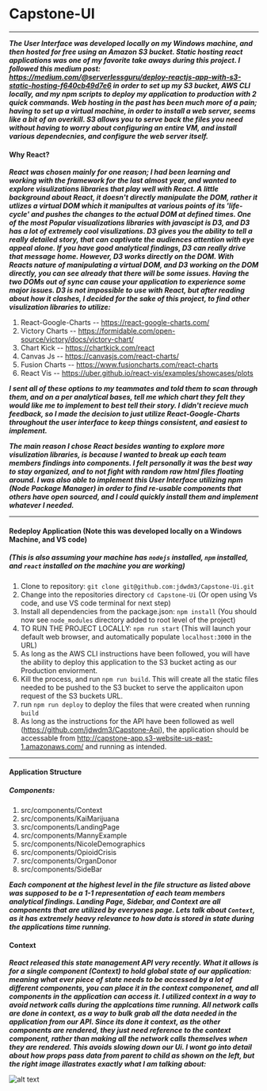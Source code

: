 # Capstone-UI

---
__*The User Interface was developed locally on my Windows machine, and then hosted for free using an Amazon S3 bucket. Static hosting react applications was one of my favorite take aways during this project. I followed this medium post: https://medium.com/@serverlessguru/deploy-reactjs-app-with-s3-static-hosting-f640cb49d7e6 in order to set up my S3 bucket, AWS CLI locally, and my npm scripts to deploy my application to production with 2 quick commands.  Web hosting in the past has been much more of a pain; having to set up a virtual machine, in order to install a web server, seems like a bit of an overkill.  S3 allows you to serve back the files you need without having to worry about configuring an entire VM, and install various dependecnies, and configure the web server itself.*__

#### Why React?
__*React was chosen mainly for one reason; I had been learning and working with the framework for the last almost year, and wanted to explore visulizations libraries that play well with React.  A little background about React, it doesn't directly manipulate the DOM, rather it utlizes a virtual DOM which it manipultes at various points of its 'life-cycle' and pushes the changes to the actual DOM at defined times.  One of the most Popular visualizations libraries with javascipt is D3, and D3 has a lot of extremely cool visulizations.  D3 gives you the ability to tell a really detailed story, that can captivate the audiences attention with eye appeal alone.  If you have good analytical findings, D3 can really drive that message home.  However, D3 works directly on the DOM.  With Reacts nature of manipulating a virtual DOM, and D3 working on the DOM directly, you can see already that there will be some issues.  Having the two DOMs out of sync can cause your application to experience some major issues.  D3 is not impossible to use with React, but after reading about how it clashes, I decided for the sake of this project, to find other visulization libraries to utilize:*__

1. React-Google-Charts  -- https://react-google-charts.com/
2. Victory Charts -- https://formidable.com/open-source/victory/docs/victory-chart/
3. Chart Kick -- https://chartkick.com/react
4. Canvas Js -- https://canvasjs.com/react-charts/
5. Fusion Charts -- https://www.fusioncharts.com/react-charts
6. React Vis -- https://uber.github.io/react-vis/examples/showcases/plots

__*I sent all of these options to my teammates and told them to scan through them, and on a per analytical bases, tell me which chart they felt they would like me to implement to best tell their story.  I didn't recieve much feedback, so I made the decision to just utilize React-Google-Charts throughout the user interface to keep things consistent, and easiest to implement.*__


__*The main reason I chose React besides wanting to explore more visulization libraries, is because I wanted to break up each team members findings into components.  I felt personally it was the best way to stay organized, and to not fight with random raw html files floating around.  I was also able to implement this User Interface utilizing npm (Node Package Manager) in order to find re-usable components that others have open sourced, and I could quickly install them and implement whatever I needed.*__

---

#### Redeploy Application (Note this was developed locally on a Windows Machine, and VS code) 
##### (This is also assuming your machine has `nodejs` installed, `npm` installed, and `react` installed on the machine you are working)
1. Clone to repository: `git clone git@github.com:jdwdm3/Capstone-Ui.git`
2. Change into the repositories directory `cd Capstone-Ui` (Or open using Vs code, and use VS code terminal for next step)
3. Install all dependencies from the package.json: `npm install` (You should now see `node_modules` directory added to root level of the project)
4. TO RUN THE PROJECT LOCALLY: `npm run start` (This will launch your default web browser, and automatically populate `localhost:3000` in the URL)
5. As long as the AWS CLI instructions have been followed, you will have the ability to deploy this application to the S3 bucket acting as our Production enviorment.
6. Kill the process, and run `npm run build`.  This will create all the static files needed to be pushed to the S3 bucket to serve the applicaiton upon request of the S3 buckets URL.
7. run `npm run deploy` to deploy the files that were created when running `build`
8. As long as the instructions for the API have been followed as well (https://github.com/jdwdm3/Capstone-Api), the application should be accessable from http://capstone-app.s3-website-us-east-1.amazonaws.com/ and running as intended.

---

#### Application Structure
##### Components:
1. src/components/Context
2. src/components/KaiMarijuana
3. src/components/LandingPage
4. src/components/MannyExample
5. src/components/NicoleDemographics
6. src/components/OpioidCrisis
7. src/components/OrganDonor
8. src/components/SideBar

__*Each component at the highest level in the file structure as listed above was supposed to be a 1-1 representation of each team members analytical findings. Landing Page, Sidebar, and Context are all components that are utilized by everyones page. Lets talk about `Context`, as it has extremely heavy relevance to how data is stored in state during the applications time running.*__

#### Context

__*React released this state management API very recently.  What it allows is for a single component (Context) to hold global state of our application: meaning what ever piece of state needs to be accessed by a lot of different components, you can place it in the context componenet, and all components in the application can access it.  I utilized context in a way to avoid network calls during the applcations time running.  All network calls are done in context, as a way to bulk grab all the data needed in the application from our API.  Since its done it context, as the other components are rendered, they just need reference to the context component, rather than making all the network calls themselves when they are rendered.  This avoids slowing down our Ui. I wont go into detail about how props pass data from parent to child as shown on the left, but the right image illastrates exactly what I am talking about:*__

![alt text](https://www.carlrippon.com/wp-content/uploads/2018/04/prop-drilling-v-context.png)


